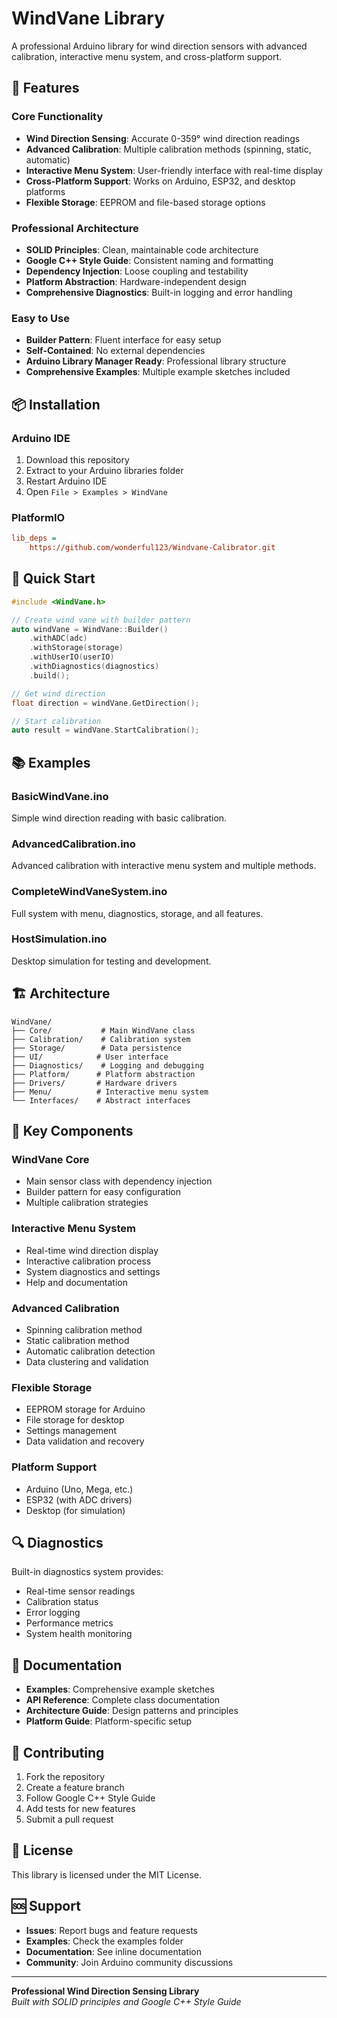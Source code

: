 # WindVane Library

A professional Arduino library for wind direction sensors with advanced calibration, interactive menu system, and cross-platform support.

## 🚀 Features

### **Core Functionality**
- **Wind Direction Sensing**: Accurate 0-359° wind direction readings
- **Advanced Calibration**: Multiple calibration methods (spinning, static, automatic)
- **Interactive Menu System**: User-friendly interface with real-time display
- **Cross-Platform Support**: Works on Arduino, ESP32, and desktop platforms
- **Flexible Storage**: EEPROM and file-based storage options

### **Professional Architecture**
- **SOLID Principles**: Clean, maintainable code architecture
- **Google C++ Style Guide**: Consistent naming and formatting
- **Dependency Injection**: Loose coupling and testability
- **Platform Abstraction**: Hardware-independent design
- **Comprehensive Diagnostics**: Built-in logging and error handling

### **Easy to Use**
- **Builder Pattern**: Fluent interface for easy setup
- **Self-Contained**: No external dependencies
- **Arduino Library Manager Ready**: Professional library structure
- **Comprehensive Examples**: Multiple example sketches included

## 📦 Installation

### Arduino IDE
1. Download this repository
2. Extract to your Arduino libraries folder
3. Restart Arduino IDE
4. Open `File > Examples > WindVane`

### PlatformIO
```ini
lib_deps = 
    https://github.com/wonderful123/Windvane-Calibrator.git
```

## 🔧 Quick Start

```cpp
#include <WindVane.h>

// Create wind vane with builder pattern
auto windVane = WindVane::Builder()
    .withADC(adc)
    .withStorage(storage)
    .withUserIO(userIO)
    .withDiagnostics(diagnostics)
    .build();

// Get wind direction
float direction = windVane.GetDirection();

// Start calibration
auto result = windVane.StartCalibration();
```

## 📚 Examples

### **BasicWindVane.ino**
Simple wind direction reading with basic calibration.

### **AdvancedCalibration.ino**
Advanced calibration with interactive menu system and multiple methods.

### **CompleteWindVaneSystem.ino**
Full system with menu, diagnostics, storage, and all features.

### **HostSimulation.ino**
Desktop simulation for testing and development.

## 🏗️ Architecture

```
WindVane/
├── Core/           # Main WindVane class
├── Calibration/    # Calibration system
├── Storage/        # Data persistence
├── UI/            # User interface
├── Diagnostics/    # Logging and debugging
├── Platform/      # Platform abstraction
├── Drivers/       # Hardware drivers
├── Menu/          # Interactive menu system
└── Interfaces/    # Abstract interfaces
```

## 🎯 Key Components

### **WindVane Core**
- Main sensor class with dependency injection
- Builder pattern for easy configuration
- Multiple calibration strategies

### **Interactive Menu System**
- Real-time wind direction display
- Interactive calibration process
- System diagnostics and settings
- Help and documentation

### **Advanced Calibration**
- Spinning calibration method
- Static calibration method
- Automatic calibration detection
- Data clustering and validation

### **Flexible Storage**
- EEPROM storage for Arduino
- File storage for desktop
- Settings management
- Data validation and recovery

### **Platform Support**
- Arduino (Uno, Mega, etc.)
- ESP32 (with ADC drivers)
- Desktop (for simulation)

## 🔍 Diagnostics

Built-in diagnostics system provides:
- Real-time sensor readings
- Calibration status
- Error logging
- Performance metrics
- System health monitoring

## 📖 Documentation

- **Examples**: Comprehensive example sketches
- **API Reference**: Complete class documentation
- **Architecture Guide**: Design patterns and principles
- **Platform Guide**: Platform-specific setup

## 🤝 Contributing

1. Fork the repository
2. Create a feature branch
3. Follow Google C++ Style Guide
4. Add tests for new features
5. Submit a pull request

## 📄 License

This library is licensed under the MIT License.

## 🆘 Support

- **Issues**: Report bugs and feature requests
- **Examples**: Check the examples folder
- **Documentation**: See inline documentation
- **Community**: Join Arduino community discussions

---

**Professional Wind Direction Sensing Library**  
*Built with SOLID principles and Google C++ Style Guide*
